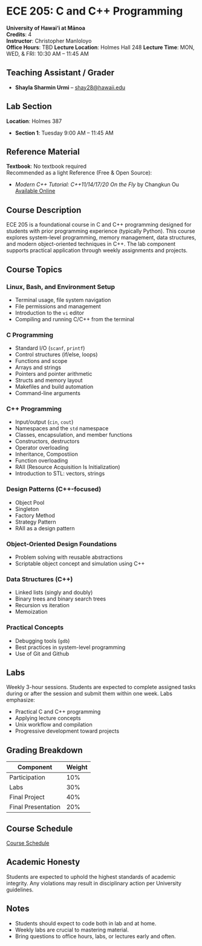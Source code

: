 # ECE 205: C and C++ Programming  
**University of Hawai‘i at Mānoa**  
**Credits**: 4  
**Instructor**: Christopher Manloloyo  
**Office Hours**: TBD
**Lecture Location**: Holmes Hall 248
**Lecture Time**: MON, WED, & FRI: 10:30 AM – 11:45 AM


## Teaching Assistant / Grader  
- **Shayla Sharmin Urmi** – shay28@hawaii.edu 

## Lab Section  
  **Location**: Holmes 387
- **Section 1**: Tuesday 9:00 AM – 11:45 AM  

## Reference Material  
**Textbook**: No textbook required  
Recommended as a light Reference (Free & Open Source):  
- *Modern C++ Tutorial: C++11/14/17/20 On the Fly* by Changkun Ou  
  [Available Online](https://changkun.de/modern-cpp/)

## Course Description  
ECE 205 is a foundational course in C and C++ programming designed for students with prior programming experience (typically Python). This course explores system-level programming, memory management, data structures, and modern object-oriented techniques in C++. The lab component supports practical application through weekly assignments and projects.

## Course Topics

### Linux, Bash, and Environment Setup
- Terminal usage, file system navigation
- File permissions and management
- Introduction to the `vi` editor
- Compiling and running C/C++ from the terminal

### C Programming
- Standard I/O (`scanf`, `printf`)
- Control structures (if/else, loops)
- Functions and scope
- Arrays and strings
- Pointers and pointer arithmetic
- Structs and memory layout
- Makefiles and build automation
- Command-line arguments

### C++ Programming
- Input/output (`cin`, `cout`)
- Namespaces and the `std` namespace
- Classes, encapsulation, and member functions
- Constructors, destructors
- Operator overloading
- Inheritance, Compostiion
- Function overloading
- RAII (Resource Acquisition Is Initialization)
- Introduction to STL: vectors, strings

### Design Patterns (C++-focused)
- Object Pool
- Singleton
- Factory Method
- Strategy Pattern
- RAII as a design pattern

### Object-Oriented Design Foundations
- Problem solving with reusable abstractions
- Scriptable object concept and simulation using C++

### Data Structures (C++)
- Linked lists (singly and doubly)
- Binary trees and binary search trees
- Recursion vs iteration
- Memoization

### Practical Concepts
- Debugging tools (`gdb`)
- Best practices in system-level programming
- Use of Git and Github

## Labs
Weekly 3-hour sessions. Students are expected to complete assigned tasks during or after the session and submit them within one week. Labs emphasize:
- Practical C and C++ programming
- Applying lecture concepts
- Unix workflow and compilation
- Progressive development toward projects

## Grading Breakdown
| Component          | Weight |
|--------------------|--------|
| Participation      | 10%    |
| Labs               | 30%    |
| Final Project      | 40%    |
| Final Presentation | 20%    |

## Course Schedule
[Course Schedule](./CourseCalendarSUM25.md)


## Academic Honesty
Students are expected to uphold the highest standards of academic integrity. Any violations may result in disciplinary action per University guidelines.

## Notes
- Students should expect to code both in lab and at home.
- Weekly labs are crucial to mastering material.
- Bring questions to office hours, labs, or lectures early and often.
